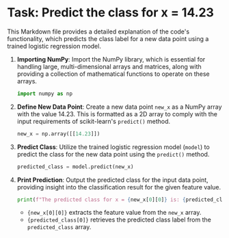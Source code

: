 # Task: Predict the class for x = 14.23

This Markdown file provides a detailed explanation of the code's functionality, which predicts the class label for a new data point using a trained logistic regression model.

1. **Importing NumPy**: Import the NumPy library, which is essential for handling large, multi-dimensional arrays and matrices, along with providing a collection of mathematical functions to operate on these arrays.

   ```python
   import numpy as np
   ```

2. **Define New Data Point**: Create a new data point `new_x` as a NumPy array with the value 14.23. This is formatted as a 2D array to comply with the input requirements of scikit-learn's `predict()` method.

   ```python
   new_x = np.array([[14.23]])
   ```

3. **Predict Class**: Utilize the trained logistic regression model (`model`) to predict the class for the new data point using the `predict()` method.

   ```python
   predicted_class = model.predict(new_x)
   ```

4. **Print Prediction**: Output the predicted class for the input data point, providing insight into the classification result for the given feature value.

   ```python
   print(f"The predicted class for x = {new_x[0][0]} is: {predicted_class[0]}")
   ```

   - `{new_x[0][0]}` extracts the feature value from the `new_x` array.
   - `{predicted_class[0]}` retrieves the predicted class label from the `predicted_class` array.

